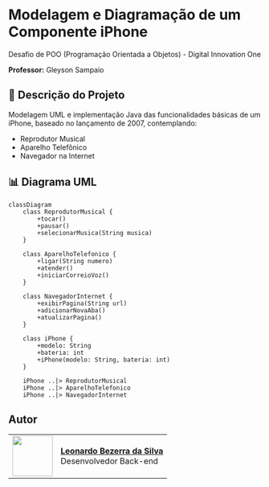 # Modelagem e Diagramação de um Componente iPhone

Desafio de POO (Programação Orientada a Objetos) - Digital Innovation One

**Professor:** Gleyson Sampaio

## 📱 Descrição do Projeto

Modelagem UML e implementação Java das funcionalidades básicas de um iPhone, baseado no lançamento de 2007, contemplando:

- Reprodutor Musical
- Aparelho Telefônico  
- Navegador na Internet

## 📊 Diagrama UML

```mermaid
classDiagram
    class ReprodutorMusical {
        +tocar()
        +pausar()
        +selecionarMusica(String musica)
    }

    class AparelhoTelefonico {
        +ligar(String numero)
        +atender()
        +iniciarCorreioVoz()
    }

    class NavegadorInternet {
        +exibirPagina(String url)
        +adicionarNovaAba()
        +atualizarPagina()
    }

    class iPhone {
        +modelo: String
        +bateria: int
        +iPhone(modelo: String, bateria: int)
    }

    iPhone ..|> ReprodutorMusical
    iPhone ..|> AparelhoTelefonico
    iPhone ..|> NavegadorInternet
```
## Autor 
<table>
  <tr>
    <td>
      <img width="80px" align="center" src="https://avatars.githubusercontent.com/H4ttiz"/>
    </td>
    <td align="left">
      <a href="https://github.com/H4ttiz">
        <span><b>Leonardo Bezerra da Silva</b></span>
      </a>
      <br>
      <span>Desenvolvedor Back-end</span>
    </td>
  </tr>
</table>
